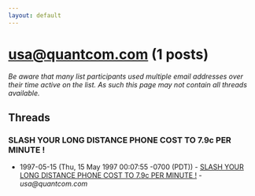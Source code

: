 ```yaml
---
layout: default
---
```


# usa@quantcom.com (1 posts)

_Be aware that many list participants used multiple email addresses over their time active on the list. As such this page may not contain all threads available._

## Threads

### SLASH YOUR LONG DISTANCE PHONE COST TO 7.9c PER MINUTE !
+ 1997-05-15 (Thu, 15 May 1997 00:07:55 -0700 (PDT)) - [SLASH YOUR LONG DISTANCE PHONE COST TO 7.9c PER MINUTE !](/archive/1997/05/678f6f217be33dc576045d7c925293daedf4dd9b4fb28c090af887f668f29ca4) - _usa@quantcom.com_

